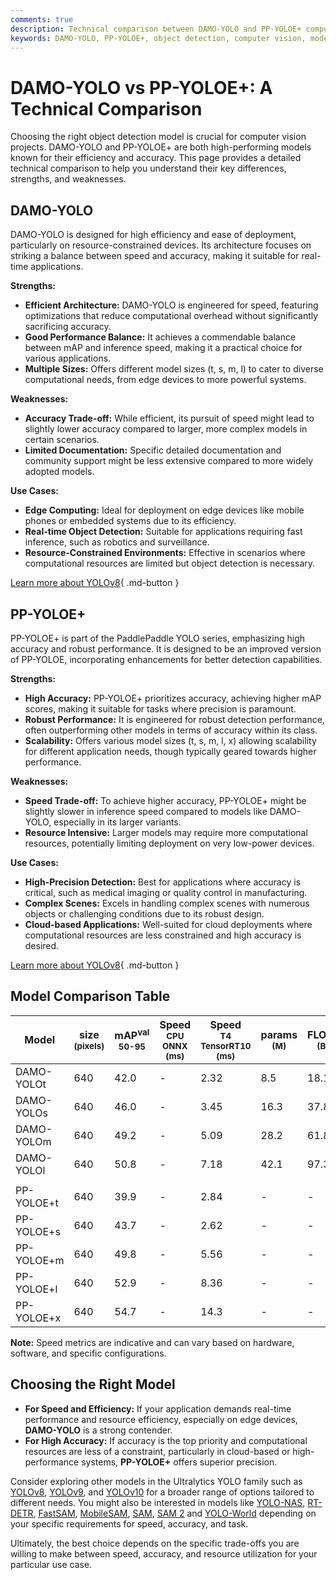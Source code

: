 ```yaml
---
comments: true
description: Technical comparison between DAMO-YOLO and PP-YOLOE+ computer vision models for object detection, highlighting architecture, performance, and use cases.
keywords: DAMO-YOLO, PP-YOLOE+, object detection, computer vision, model comparison, Ultralytics, YOLO
---
```


# DAMO-YOLO vs PP-YOLOE+: A Technical Comparison

Choosing the right object detection model is crucial for computer vision projects. DAMO-YOLO and PP-YOLOE+ are both high-performing models known for their efficiency and accuracy. This page provides a detailed technical comparison to help you understand their key differences, strengths, and weaknesses.

<script async src="https://cdn.jsdelivr.net/npm/chart.js@3.9.1/dist/chart.min.js"></script>
<script defer src="../../javascript/benchmark.js"></script>

<canvas id="modelComparisonChart" width="1024" height="400" active-models='["DAMO-YOLO", "PP-YOLOE+"]'></canvas>

## DAMO-YOLO

DAMO-YOLO is designed for high efficiency and ease of deployment, particularly on resource-constrained devices. Its architecture focuses on striking a balance between speed and accuracy, making it suitable for real-time applications.

**Strengths:**

- **Efficient Architecture:** DAMO-YOLO is engineered for speed, featuring optimizations that reduce computational overhead without significantly sacrificing accuracy.
- **Good Performance Balance:** It achieves a commendable balance between mAP and inference speed, making it a practical choice for various applications.
- **Multiple Sizes:** Offers different model sizes (t, s, m, l) to cater to diverse computational needs, from edge devices to more powerful systems.

**Weaknesses:**

- **Accuracy Trade-off:** While efficient, its pursuit of speed might lead to slightly lower accuracy compared to larger, more complex models in certain scenarios.
- **Limited Documentation:** Specific detailed documentation and community support might be less extensive compared to more widely adopted models.

**Use Cases:**

- **Edge Computing:** Ideal for deployment on edge devices like mobile phones or embedded systems due to its efficiency.
- **Real-time Object Detection:** Suitable for applications requiring fast inference, such as robotics and surveillance.
- **Resource-Constrained Environments:** Effective in scenarios where computational resources are limited but object detection is necessary.

[Learn more about YOLOv8](https://docs.ultralytics.com/models/yolov8/){ .md-button }

## PP-YOLOE+

PP-YOLOE+ is part of the PaddlePaddle YOLO series, emphasizing high accuracy and robust performance. It is designed to be an improved version of PP-YOLOE, incorporating enhancements for better detection capabilities.

**Strengths:**

- **High Accuracy:** PP-YOLOE+ prioritizes accuracy, achieving higher mAP scores, making it suitable for tasks where precision is paramount.
- **Robust Performance:** It is engineered for robust detection performance, often outperforming other models in terms of accuracy within its class.
- **Scalability:** Offers various model sizes (t, s, m, l, x) allowing scalability for different application needs, though typically geared towards higher performance.

**Weaknesses:**

- **Speed Trade-off:** To achieve higher accuracy, PP-YOLOE+ might be slightly slower in inference speed compared to models like DAMO-YOLO, especially in its larger variants.
- **Resource Intensive:** Larger models may require more computational resources, potentially limiting deployment on very low-power devices.

**Use Cases:**

- **High-Precision Detection:** Best for applications where accuracy is critical, such as medical imaging or quality control in manufacturing.
- **Complex Scenes:** Excels in handling complex scenes with numerous objects or challenging conditions due to its robust design.
- **Cloud-based Applications:** Well-suited for cloud deployments where computational resources are less constrained and high accuracy is desired.

[Learn more about YOLOv8](https://docs.ultralytics.com/models/yolov8/){ .md-button }

## Model Comparison Table

| Model      | size<br><sup>(pixels) | mAP<sup>val<br>50-95 | Speed<br><sup>CPU ONNX<br>(ms) | Speed<br><sup>T4 TensorRT10<br>(ms) | params<br><sup>(M) | FLOPs<br><sup>(B) |
| ---------- | --------------------- | -------------------- | ------------------------------ | ----------------------------------- | ------------------ | ----------------- |
| DAMO-YOLOt | 640                   | 42.0                 | -                              | 2.32                                | 8.5                | 18.1              |
| DAMO-YOLOs | 640                   | 46.0                 | -                              | 3.45                                | 16.3               | 37.8              |
| DAMO-YOLOm | 640                   | 49.2                 | -                              | 5.09                                | 28.2               | 61.8              |
| DAMO-YOLOl | 640                   | 50.8                 | -                              | 7.18                                | 42.1               | 97.3              |
|            |                       |                      |                                |                                     |                    |                   |
| PP-YOLOE+t | 640                   | 39.9                 | -                              | 2.84                                | -                  | -                 |
| PP-YOLOE+s | 640                   | 43.7                 | -                              | 2.62                                | -                  | -                 |
| PP-YOLOE+m | 640                   | 49.8                 | -                              | 5.56                                | -                  | -                 |
| PP-YOLOE+l | 640                   | 52.9                 | -                              | 8.36                                | -                  | -                 |
| PP-YOLOE+x | 640                   | 54.7                 | -                              | 14.3                                | -                  | -                 |

**Note:** Speed metrics are indicative and can vary based on hardware, software, and specific configurations.

## Choosing the Right Model

- **For Speed and Efficiency:** If your application demands real-time performance and resource efficiency, especially on edge devices, **DAMO-YOLO** is a strong contender.
- **For High Accuracy:** If accuracy is the top priority and computational resources are less of a constraint, particularly in cloud-based or high-performance systems, **PP-YOLOE+** offers superior precision.

Consider exploring other models in the Ultralytics YOLO family such as [YOLOv8](https://docs.ultralytics.com/models/yolov8/), [YOLOv9](https://docs.ultralytics.com/models/yolov9/), and [YOLOv10](https://docs.ultralytics.com/models/yolov10/) for a broader range of options tailored to different needs. You might also be interested in models like [YOLO-NAS](https://docs.ultralytics.com/models/yolo-nas/), [RT-DETR](https://docs.ultralytics.com/models/rtdetr/), [FastSAM](https://docs.ultralytics.com/models/fast-sam/), [MobileSAM](https://docs.ultralytics.com/models/mobile-sam/), [SAM](https://docs.ultralytics.com/models/sam/), [SAM 2](https://docs.ultralytics.com/models/sam-2/) and [YOLO-World](https://docs.ultralytics.com/models/yolo-world/) depending on your specific requirements for speed, accuracy, and task.

Ultimately, the best choice depends on the specific trade-offs you are willing to make between speed, accuracy, and resource utilization for your particular use case.

